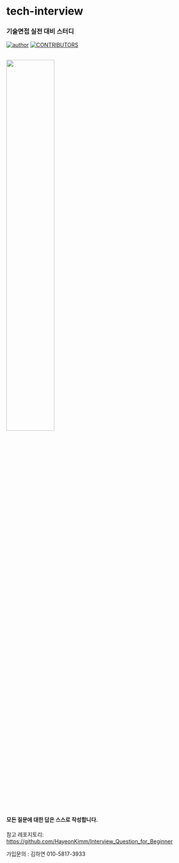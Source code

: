 # tech-interview

### 기술면접 실전 대비 스터디

[![author](https://img.shields.io/badge/author-HayeonKimm-ff69b4.svg?style=flat-square)](https://jbee.io/about)
[![CONTRIBUTORS](https://img.shields.io/badge/contributors-7-green.svg?style=flat-square)](https://github.com/HayeonKimm/tech-Interview/blob/master/CONTRIBUTING.md)<br><br>


<a href="https://github.com/HayeonKimm/Python/graphs/contributors">
  <img src="https://contrib.rocks/image?repo=HayeonKimm/tech-Interview"/width=50%>
</a><br><br>

#### 모든 질문에 대한 답은 스스로 작성합니다.     

참고 레포지토리: https://github.com/HayeonKimm/Interview_Question_for_Beginner

가입문의 : 김하연 010-5817-3933
